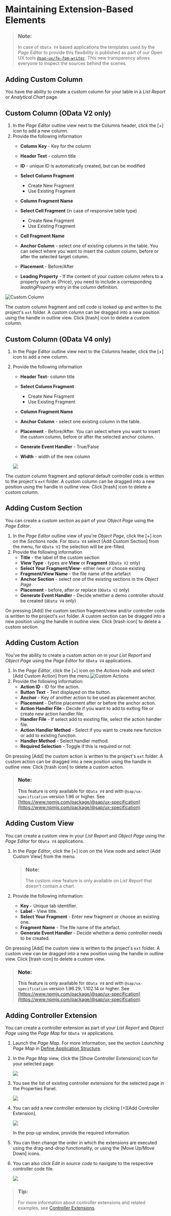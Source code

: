 <!-- loio02172d2bb461469f83c18c834613232c -->

# Maintaining Extension-Based Elements

> ### Note:  
> In case of `OData V4` based applications the templates used by the *Page Editor* to provide this flexibility is published as part of our Open UX tools [`@sap-ux/fe-fpm-writer`](https://github.com/SAP/open-ux-tools/blob/main/packages/fe-fpm-writer/README.md). This new transparency allows everyone to inspect the sources behind the scenes.

<a name="loioa95f614fdbff4c60baa6467c913b6d44"/>

<!-- loioa95f614fdbff4c60baa6467c913b6d44 -->

## Adding Custom Column

You have the ability to create a custom column for your table in a *List Report* or *Analytical Chart* page.



<a name="loioa95f614fdbff4c60baa6467c913b6d44__section_ur2_br3_wnb"/>

## Custom Column \(OData V2 only\)

1.  In the *Page Editor* outline view next to the Columns header, click the [\+\] icon to add a new column.
2.  Provide the following information
    -   **Column Key** - Key for the column
    -   **Header Text** - column title
    -   **ID** - unique ID is automatically created, but can be modified
    -   **Select Column Fragment**
        -   Create New Fragment
        -   Use Existing Fragment

    -   **Column Fragment Name**
    -   **Select Cell Fragment** \(in case of responsive table type\)
        -   Create New Fragment
        -   Use Existing Fragment

    -   **Cell Fragment Name**
    -   **Anchor Column** - select one of existing columns in the table. You can select where you want to insert the custom column, before or after the selected target column.
    -   **Placement** - Before/After
    -   **Leading Property** - If the content of your custom column refers to a property such as \{Price\}, you need to include a corresponding *leadingProperty* entry in the column definition.


![Custom Column](images/FIORI_TOOLS_CUSTOM_COLUMN_a723f6d.png)

The custom column fragment and cell code is looked up and written to the project's `ext` folder. A custom column can be dragged into a new position using the handle in outline view. Click [trash\] icon to delete a custom column.



<a name="loioa95f614fdbff4c60baa6467c913b6d44__section_tnr_243_rsb"/>

## Custom Column \(OData V4 only\)

1.  In the *Page Editor* outline view next to the Columns header, click the [\+\] icon to add a new column.
2.  Provide the following information

    -   **Header Text**- column title
    -   **Select Column Fragment**
        -   Create New Fragment
        -   Use Existing Fragment

    -   **Column Fragment Name**
    -   **Anchor Column** - select one existing column in the table.
    -   **Placement** - Before/After. You can select where you want to insert the custom column, before or after the selected anchor column.
    -   **Generate Event Handler** - True/False
    -   **Width** - width of the new column

    ![](images/FIORI_TOOLS_CUSTOM_COLUMN_V4_bbd04e3.png)


The custom column fragment and optional default controller code is written to the project's `ext` folder. A custom column can be dragged into a new position using the handle in outline view. Click [trash\] icon to delete a custom column.

<a name="loiode514dafa2364693baeabbb40d564006"/>

<!-- loiode514dafa2364693baeabbb40d564006 -->

## Adding Custom Section

You can create a custom section as part of your *Object Page* using the *Page Editor*.

1.  In the *Page Editor* outline view of you're *Object Page*, click the [\+\] icon on the *Sections* node. For `OData V4` select [Add Custom Section\] from the menu, for `OData V2` the selection will be pre-filled.
2.  Provide the following information
    -   **Title** - the label of the custom section
    -   **View Type** - types are **View** or **Fragment** \(`OData V2` only\)
    -   **Select Your Fragment/View**- either new or choose existing
    -   **Fragment/View Name** - the file name of the artefact
    -   **Anchor Section** - select one of the existing sections in the *Object Page*
    -   **Placement** - before, after or replace \(`OData V2` only\)
    -   **Generate Event Handler** - Decide whether a demo controller should be created \(`OData V4` only\)


On pressing [Add\] the custom section fragment/view and/or controller code is written to the project's `ext` folder. A custom section can be dragged into a new position using the handle in outline view. Click [trash icon\] to delete a custom section.

<a name="loio76374b198e514b39a96176094bb8aa1b"/>

<!-- loio76374b198e514b39a96176094bb8aa1b -->

## Adding Custom Action

You've the ability to create a custom action on in your *List Report* and *Object Page* using the *Page Editor* for `OData V4` applications.

1.  In the *Page Editor*, click the [\+\] icon on the *Actions* node and select [Add Custom Action\] from the menu.![Custom Actions](images/FIORI_TOOLS_CUSTOM_ACTION_9d8cc49.png)
2.  Provide the following information:
    -   **Action ID** - ID for the action.
    -   **Button Text** - Text displayed on the button.
    -   **Anchor** - Key of another action to be used as placement anchor.
    -   **Placement** - Define placement after or before the anchor action.
    -   **Action Handler File** - Decide if you want to add to exiting file or create new action handler file.
    -   **Handler File** - If select add to existing file, select the action handler file.
    -   **Action Handler Method** - Select if you want to create new function or add to existing function.
    -   **Handler Method** - Select handler method.
    -   **Required Selection** - Toggle if this is required or not.


On pressing [Add\] the custom action is written to the project's `ext` folder. A custom action can be dragged into a new position using the handle in outline view. Click [trash icon\] to delete a custom action.

> ### Note:  
> This feature is only available for `OData V4` and with `@sap/ux-specification` version 1.96 or higher. See [https://www.npmjs.com/package/@sap/ux-specification](https://www.npmjs.com/package/@sap/ux-specification).

<a name="loiodbb5c734f310444a93a612e3db4b9b97"/>

<!-- loiodbb5c734f310444a93a612e3db4b9b97 -->

## Adding Custom View

You can create a custom view in your *List Report* and *Object Page* using the *Page Editor* for `OData V4` applications.

1.  In the *Page Editor*, click the [\+\] icon on the *View* node and select [Add Custom View\] from the menu.

    > ### Note:  
    > The custom view feature is only available on *List Report* that doesn't contain a chart.

2.  Provide the following information:
    -   **Key** - Unique tab identifier.
    -   **Label** - View title.
    -   **Select Your Fragment** - Enter new fragment or choose an existing one.
    -   **Fragment Name** - The file name of the artefact.
    -   **Generate Event Handler** - Decide whether a demo controller needs to be created.


On pressing [Add\] the custom view is written to the project's `ext` folder. A custom view can be dragged into a new position using the handle in outline view. Click [trash icon\] to delete a custom view.

> ### Note:  
> This feature is only available for `OData V4` and with `@sap/ux-specification` version 1.96.29, 1.102.14 or higher. See [https://www.npmjs.com/package/@sap/ux-specification](https://www.npmjs.com/package/@sap/ux-specification).

<a name="loiofe286b8483f84963877e44d4c817b0ed"/>

<!-- loiofe286b8483f84963877e44d4c817b0ed -->

## Adding Controller Extension

You can create a controller extension as part of your *List Report* and *Object Page* using the *Page Map* for `OData V4` applications.

1.  Launch the *Page Map*. For more information, see the section *Launching Page Map* in [Define Application Structure](define-application-structure-bae38e6.md).

2.  In the *Page Map* view, click the [Show Controller Extensions\] icon for your selected page.

    ![](images/Show_Controller_Extensions_in_Page_Map_View_d520940.png)

3.  You see the list of existing controller extensions for the selected page in the Properties Panel.

    ![](images/Fiori_Tools_Existing_Controller_Extensions_bc94fdc.png)

4.  You can add a new controller extension by clicking [\+\][Add Controller Extension\].

    ![](images/Fiori_Tools_Add_Controller_Extension_3458923.png)

    In the pop-up window, provide the required information.

5.  You can then change the order in which the extensions are executed using the drag-and-drop functionality, or using the [Move Up/Move Down\] icons.

6.  You can also click *Edit in source code* to navigate to the respective controller code file.

    ![](images/Fiori_Tools_Add_Controller_Extension_-_Edit_In_Source_Code_ceabfdc.png)


> ### Tip:  
> For more information about controller extensions and related examples, see [Controller Extensions](https://sapui5.hana.ondemand.com/test-resources/sap/fe/core/fpmExplorer/index.html#/controllerExtensions/controllerExtensionsOverview/guidanceControllerExtensions).

